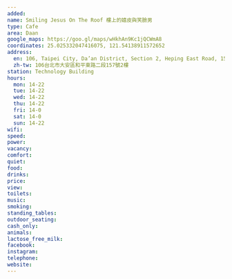 ```yaml
---
added: 
name: Smiling Jesus On The Roof 樓上的嬉皮與笑臉男
type: Cafe
area: Daan
google_maps: https://goo.gl/maps/wHkhAn9Kc1jQCWmA8
coordinates: 25.025332047416075, 121.54138911572652
address:
  en: 106, Taipei City, Da’an District, Section 2, Heping East Road, 157號2樓
  zh-tw: 106台北市大安區和平東路二段157號2樓
station: Technology Building
hours:
  mon: 14-22
  tue: 14-22
  wed: 14-22
  thu: 14-22
  fri: 14-0
  sat: 14-0
  sun: 14-22
wifi: 
speed: 
power: 
vacancy: 
comfort: 
quiet: 
food: 
drinks: 
price: 
view: 
toilets: 
music: 
smoking: 
standing_tables: 
outdoor_seating: 
cash_only: 
animals: 
lactose_free_milk: 
facebook: 
instagram: 
telephone: 
website: 
---
```

